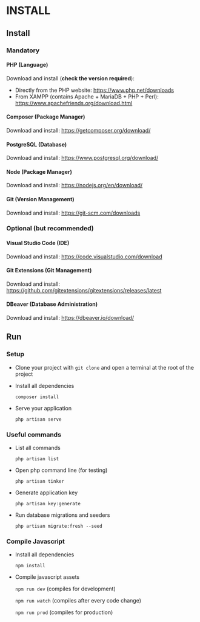 # INSTALL

## Install

### Mandatory

#### PHP (Language)

Download and install (**check the version required**):

- Directly from the PHP website: https://www.php.net/downloads
- From XAMPP (contains Apache + MariaDB + PHP + Perl): https://www.apachefriends.org/download.html

#### Composer (Package Manager)

Download and install: https://getcomposer.org/download/

#### PostgreSQL (Database)

Download and install: https://www.postgresql.org/download/

#### Node (Package Manager)

Download and install: https://nodejs.org/en/download/

#### Git (Version Management)

Download and install: https://git-scm.com/downloads

### Optional (but recommended)

#### Visual Studio Code (IDE)

Download and install: https://code.visualstudio.com/download

#### Git Extensions (Git Management)

Download and install: https://github.com/gitextensions/gitextensions/releases/latest

#### DBeaver (Database Administration)

Download and install: https://dbeaver.io/download/

## Run

### Setup

- Clone your project with `git clone` and open a terminal at the root of the project
- Install all dependencies

  `composer install`

- Serve your application

  `php artisan serve`

### Useful commands

- List all commands

  `php artisan list`

- Open php command line (for testing)

  `php artisan tinker`

- Generate application key

  `php artisan key:generate`

- Run database migrations and seeders

  `php artisan migrate:fresh --seed`

### Compile Javascript

- Install all dependencies

  `npm install`

- Compile javascript assets

  `npm run dev` (compiles for development)

  `npm run watch` (compiles after every code change)

  `npm run prod` (compiles for production)
